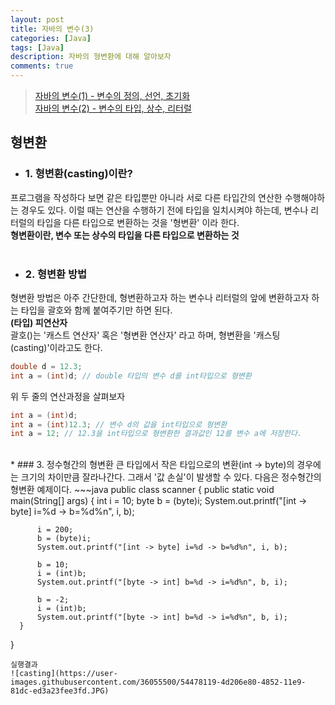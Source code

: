 ```yaml
---
layout: post
title: 자바의 변수(3)
categories: [Java]
tags: [Java]
description: 자바의 형변환에 대해 알아보자
comments: true
---
```


> [자바의 변수(1) - 변수의 정의, 선언, 초기화](https://keencho.github.io/java/2019/03/13/Java-%EB%B3%80%EC%88%981.html)  
> [자바의 변수(2) - 변수의 타입, 상수, 리터럴](https://keencho.github.io/java/2019/03/13/Java-%EB%B3%80%EC%88%982.html)  

## 형변환  
  * ### 1. 형변환(casting)이란?  
  프로그램을 작성하다 보면 같은 타입뿐만 아니라 서로 다른 타입간의 연산한 수행해야하는 경우도 있다. 이럴 때는 연산을 수행하기 전에 타입을 일치시켜야 하는데, 변수나 리터럴의 타입을 다른 타입으로 변환하는 것을 '형변환' 이라 한다.  
  **형변환이란, 변수 또는 상수의 타입을 다른 타입으로 변환하는 것**  
  <br>
  * ### 2. 형변환 방법  
  형변환 방법은 아주 간단한데, 형변환하고자 하는 변수나 리터럴의 앞에 변환하고자 하는 타입을 괄호와 함께 붙여주기만 하면 된다.  
  **(타입) 피연산자**  
  괄호()는 '캐스트 연산자' 혹은 '형변환 연산자' 라고 하며, 형변환을 '캐스팅(casting)'이라고도 한다.  
  ~~~java
  double d = 12.3;
  int a = (int)d; // double 타입의 변수 d를 int타입으로 형변환
  ~~~  
  위 두 줄의 연산과정을 살펴보자  
  ~~~java
  int a = (int)d;
  int a = (int)12.3; // 변수 d의 값을 int타입으로 형변환
  int a = 12; // 12.3을 int타입으로 형변환한 결과값인 12를 변수 a에 저장한다.
  ~~~  
  <br>
  * ### 3. 정수형간의 형변환  
  큰 타입에서 작은 타입으로의 변환(int -> byte)의 경우에는 크기의 차이만큼 잘라나간다. 그래서 '값 손실'이 발생할 수 있다.  
  다음은 정수형간의 형변환 예제이다.  
  ~~~java
  public class scanner {
      public static void main(String[] args) {
		  int i = 10;
          byte b = (byte)i;
          System.out.printf("[int -> byte] i=%d -> b=%d%n", i, b);
		  
          i = 200;
          b = (byte)i;
          System.out.printf("[int -> byte] i=%d -> b=%d%n", i, b);
		  
          b = 10;
          i = (int)b;
          System.out.printf("[byte -> int] b=%d -> i=%d%n", b, i);
		  
          b = -2;
          i = (int)b;
          System.out.printf("[byte -> int] b=%d -> i=%d%n", b, i);
      }
}
~~~  
실행결과  
![casting](https://user-images.githubusercontent.com/36055500/54478119-4d206e80-4852-11e9-81dc-ed3a23fee3fd.JPG)
